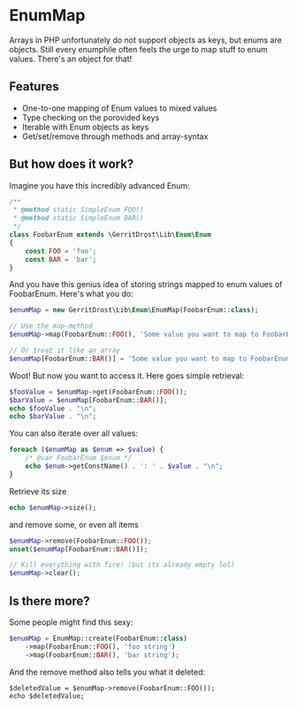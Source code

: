 # EnumMap
Arrays in PHP unfortunately do not support objects as keys, but enums are objects. Still every enumphile often feels the urge to map stuff to enum values. There's an object for that!

## Features
* One-to-one mapping of Enum values to mixed values
* Type checking on the porovided keys
* Iterable with Enum objects as keys
* Get/set/remove through methods and array-syntax

## But how does it work?
Imagine you have this incredibly advanced Enum:
```php
/**
 * @method static SimpleEnum FOO()
 * @method static SimpleEnum BAR()
 */
class FoobarEnum extends \GerritDrost\Lib\Enum\Enum
{
    const FOO = 'foo';
    const BAR = 'bar';
}
```
And you have this genius idea of storing strings mapped to enum values of FoobarEnum. Here's what you do:
```php
$enumMap = new GerritDrost\Lib\Enum\EnumMap(FoobarEnum::class);

// Use the map-method
$enumMap->map(FoobarEnum::FOO(), 'Some value you want to map to FoobarEnum::FOO');

// Or treat it like an array
$enumMap[FoobarEnum::BAR()] = 'Some value you want to map to FoobarEnum::BAR';
```
Woot! But now you want to access it. Here goes simple retrieval:
```php
$fooValue = $enumMap->get(FoobarEnum::FOO());
$barValue = $enumMap[FoobarEnum::BAR()];
echo $fooValue . "\n";
echo $barValue . "\n";
```
You can also iterate over all values:
```php
foreach ($enumMap as $enum => $value) {
    /* @var FoobarEnum $enum */
    echo $enum->getConstName() . ': ' . $value . "\n";
}
```
Retrieve its size
```php
echo $enumMap->size();
```
and remove some, or even all items
```php
$enumMap->remove(FoobarEnum::FOO());
unset($enumMap[FoobarEnum::BAR()]);

// Kill everything with fire! (but its already empty lol)
$enumMap->clear();
```

## Is there more?
Some people might find this sexy:
```php
$enumMap = EnumMap::create(FoobarEnum::class)
    ->map(FoobarEnum::FOO(), 'foo string')
    ->map(FoobarEnum::BAR(), 'bar string');
```
And the remove method also tells you what it deleted:
```
$deletedValue = $enumMap->remove(FoobarEnum::FOO());
echo $deletedValue;
```